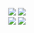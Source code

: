 <div align="center" >
  <img align="bottom" src="https://user-images.githubusercontent.com/52296323/190554205-916548fa-0065-4676-b34f-49a59067215b.png" />
  <img align="bottom" src="https://user-images.githubusercontent.com/52296323/190554221-1c8d9829-a054-4372-8f1c-3984b259994b.png" />
</div>
<div align="center">
  <img src="https://user-images.githubusercontent.com/52296323/190329987-88da1a60-8cf5-4877-b168-e5ffa8caf6a4.svg" />
  <img src="https://user-images.githubusercontent.com/52296323/190330003-77e5019a-7407-4114-a332-50f4f1b5fe6a.svg" />
</div>
